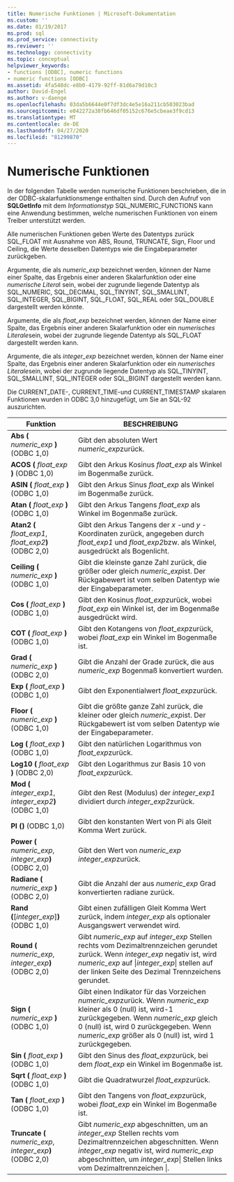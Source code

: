 ```yaml
---
title: Numerische Funktionen | Microsoft-Dokumentation
ms.custom: ''
ms.date: 01/19/2017
ms.prod: sql
ms.prod_service: connectivity
ms.reviewer: ''
ms.technology: connectivity
ms.topic: conceptual
helpviewer_keywords:
- functions [ODBC], numeric functions
- numeric functions [ODBC]
ms.assetid: 4fa548dc-e8b0-4179-92ff-81d6a79d10c3
author: David-Engel
ms.author: v-daenge
ms.openlocfilehash: 03da5b6644e0f7df3dc4e5e16a211cb503023bad
ms.sourcegitcommit: e042272a38fb646df05152c676e5cbeae3f9cd13
ms.translationtype: MT
ms.contentlocale: de-DE
ms.lasthandoff: 04/27/2020
ms.locfileid: "81299870"
---
```

# <a name="numeric-functions"></a>Numerische Funktionen
In der folgenden Tabelle werden numerische Funktionen beschrieben, die in der ODBC-skalarfunktionsmenge enthalten sind. Durch den Aufruf von **SQLGetInfo** mit dem *Informationstyp* SQL_NUMERIC_FUNCTIONS kann eine Anwendung bestimmen, welche numerischen Funktionen von einem Treiber unterstützt werden.  
  
 Alle numerischen Funktionen geben Werte des Datentyps zurück SQL_FLOAT mit Ausnahme von ABS, Round, TRUNCATE, Sign, Floor und Ceiling, die Werte desselben Datentyps wie die Eingabeparameter zurückgeben.  
  
 Argumente, die als *numeric_exp* bezeichnet werden, können der Name einer Spalte, das Ergebnis einer anderen Skalarfunktion oder eine *numerische Litera*l sein, wobei der zugrunde liegende Datentyp als SQL_NUMERIC, SQL_DECIMAL, SQL_TINYINT, SQL_SMALLINT, SQL_INTEGER, SQL_BIGINT, SQL_FLOAT, SQL_REAL oder SQL_DOUBLE dargestellt werden könnte.  
  
 Argumente, die als *float_exp* bezeichnet werden, können der Name einer Spalte, das Ergebnis einer anderen Skalarfunktion oder ein *numerisches Literale*sein, wobei der zugrunde liegende Datentyp als SQL_FLOAT dargestellt werden kann.  
  
 Argumente, die als *integer_exp* bezeichnet werden, können der Name einer Spalte, das Ergebnis einer anderen Skalarfunktion oder ein *numerisches Literale*sein, wobei der zugrunde liegende Datentyp als SQL_TINYINT, SQL_SMALLINT, SQL_INTEGER oder SQL_BIGINT dargestellt werden kann.  
  
 Die CURRENT_DATE-, CURRENT_TIME-und CURRENT_TIMESTAMP skalaren Funktionen wurden in ODBC 3,0 hinzugefügt, um Sie an SQL-92 auszurichten.  
  
|Funktion|BESCHREIBUNG|  
|--------------|-----------------|  
|**Abs (** _numeric_exp_ **)** (ODBC 1,0)|Gibt den absoluten Wert *numeric_exp*zurück.|  
|**ACOS (** _float_exp_ **)** (ODBC 1,0)|Gibt den Arkus Kosinus *float_exp* als Winkel im Bogenmaße zurück.|  
|**ASIN (** _float_exp_ **)** (ODBC 1,0)|Gibt den Arkus Sinus *float_exp* als Winkel im Bogenmaße zurück.|  
|**Atan (** _float_exp_ **)** (ODBC 1,0)|Gibt den Arkus Tangens *float_exp* als Winkel im Bogenmaße zurück.|  
|**Atan2 (** _float_exp1_, _float_exp2_**)** (ODBC 2,0)|Gibt den Arkus Tangens der *x* -und *y* -Koordinaten zurück, angegeben durch *float_exp1* und *float_exp2*bzw. als Winkel, ausgedrückt als Bogenlicht.|  
|**Ceiling (** _numeric_exp_ **)** (ODBC 1,0)|Gibt die kleinste ganze Zahl zurück, die größer oder gleich *numeric_exp*ist. Der Rückgabewert ist vom selben Datentyp wie der Eingabeparameter.|  
|**Cos (** _float_exp_ **)** (ODBC 1,0)|Gibt den Kosinus *float_exp*zurück, wobei *float_exp* ein Winkel ist, der im Bogenmaße ausgedrückt wird.|  
|**COT (** _float_exp_ **)** (ODBC 1,0)|Gibt den Kotangens von *float_exp*zurück, wobei *float_exp* ein Winkel im Bogenmaße ist.|  
|**Grad (** _numeric_exp_ **)** (ODBC 2,0)|Gibt die Anzahl der Grade zurück, die aus *numeric_exp* Bogenmaß konvertiert wurden.|  
|**Exp (** _float_exp_ **)** (ODBC 1,0)|Gibt den Exponentialwert *float_exp*zurück.|  
|**Floor (** _numeric_exp_ **)** (ODBC 1,0)|Gibt die größte ganze Zahl zurück, die kleiner oder gleich *numeric_exp*ist. Der Rückgabewert ist vom selben Datentyp wie der Eingabeparameter.|  
|**Log (** _float_exp_ **)** (ODBC 1,0)|Gibt den natürlichen Logarithmus von *float_exp*zurück.|  
|**Log10 (** _float_exp_ **)** (ODBC 2,0)|Gibt den Logarithmus zur Basis 10 von *float_exp*zurück.|  
|**Mod (** _integer_exp1_, _integer_exp2_**)** (ODBC 1,0)|Gibt den Rest (Modulus) der *integer_exp1* dividiert durch *integer_exp2*zurück.|  
|**PI ()** (ODBC 1,0)|Gibt den konstanten Wert von Pi als Gleit Komma Wert zurück.|  
|**Power (** _numeric_exp_, _integer_exp_**)** (ODBC 2,0)|Gibt den Wert von *numeric_exp* *integer_exp*zurück.|  
|**Radiane (** _numeric_exp_ **)** (ODBC 2,0)|Gibt die Anzahl der aus *numeric_exp* Grad konvertierten radiane zurück.|  
|**Rand (**[*integer_exp*]**)** (ODBC 1,0)|Gibt einen zufälligen Gleit Komma Wert zurück, indem *integer_exp* als optionaler Ausgangswert verwendet wird.|  
|**Round (** _numeric_exp_, _integer_exp_**)** (ODBC 2,0)|Gibt *numeric_exp* auf *integer_exp* Stellen rechts vom Dezimaltrennzeichen gerundet zurück. Wenn *integer_exp* negativ ist, wird *numeric_exp* auf &#124;*integer_exp*&#124; stellen auf der linken Seite des Dezimal Trennzeichens gerundet.|  
|**Sign (** _numeric_exp_ **)** (ODBC 1,0)|Gibt einen Indikator für das Vorzeichen *numeric_exp*zurück. Wenn *numeric_exp* kleiner als 0 (null) ist, wird-1 zurückgegeben. Wenn *numeric_exp* gleich 0 (null) ist, wird 0 zurückgegeben. Wenn *numeric_exp* größer als 0 (null) ist, wird 1 zurückgegeben.|  
|**Sin (** _float_exp_ **)** (ODBC 1,0)|Gibt den Sinus des *float_exp*zurück, bei dem *float_exp* ein Winkel im Bogenmaße ist.|  
|**Sqrt (** _float_exp_ **)** (ODBC 1,0)|Gibt die Quadratwurzel *float_exp*zurück.|  
|**Tan (** _float_exp_ **)** (ODBC 1,0)|Gibt den Tangens von *float_exp*zurück, wobei *float_exp* ein Winkel im Bogenmaße ist.|  
|**Truncate (** _numeric_exp_, _integer_exp_**)** (ODBC 2,0)|Gibt *numeric_exp* abgeschnitten, um an *integer_exp* Stellen rechts vom Dezimaltrennzeichen abgeschnitten. Wenn *integer_exp* negativ ist, wird *numeric_exp* abgeschnitten, um *integer_exp*&#124; Stellen links vom Dezimaltrennzeichen &#124;.|
